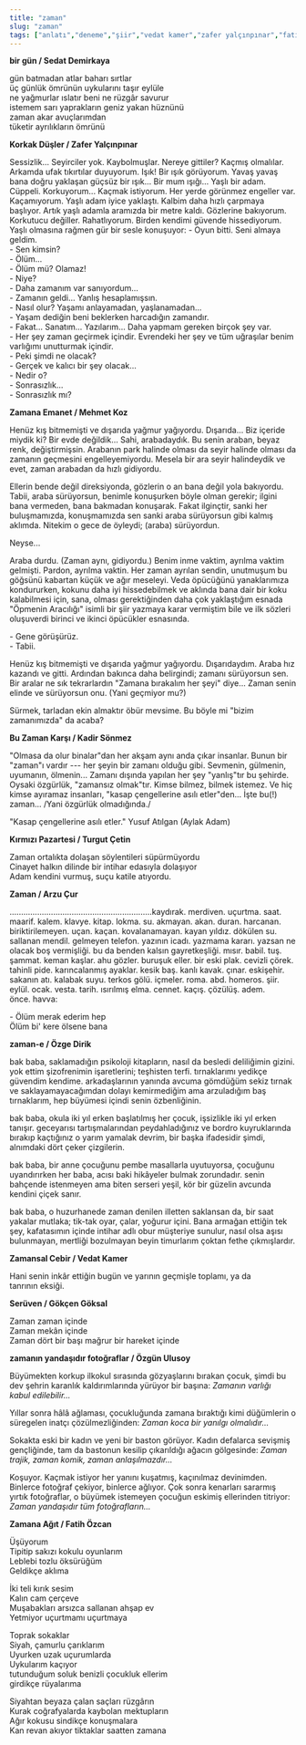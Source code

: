 ```yaml
---
title: "zaman"
slug: "zaman"
tags: ["anlatı","deneme","şiir","vedat kamer","zafer yalçınpınar","fatih özcan","özgün ulusoy","özge dirik","arzu çur","sedat demirkaya","kadir sönmez","turgut çetin","gökçen göksal","mehmet köz","sayı:altı"]
---
```


**bir gün / Sedat Demirkaya**

gün batmadan atlar baharı sırtlar  
üç günlük ömrünün uykularını taşır eylüle  
ne yağmurlar ıslatır beni ne rüzgâr savurur  
istemem sarı yaprakların geniz yakan hüznünü  
zaman akar avuçlarımdan  
tüketir ayrılıkların ömrünü

**Korkak Düşler / Zafer Yalçınpınar**

Sessizlik... Seyirciler yok. Kaybolmuşlar. Nereye gittiler? Kaçmış
olmalılar. Arkamda ufak tıkırtılar duyuyorum. Işık! Bir ışık görüyorum.
Yavaş yavaş bana doğru yaklaşan güçsüz bir ışık... Bir mum ışığı...
Yaşlı bir adam. Cüppeli. Korkuyorum... Kaçmak istiyorum. Her yerde
görünmez engeller var. Kaçamıyorum. Yaşlı adam iyice yaklaştı. Kalbim
daha hızlı çarpmaya başlıyor. Artık yaşlı adamla aramızda bir metre
kaldı. Gözlerine bakıyorum. Korkutucu değiller. Rahatlıyorum. Birden
kendimi güvende hissediyorum. Yaşlı olmasına rağmen gür bir sesle
konuşuyor:
\- Oyun bitti. Seni almaya geldim.  
\- Sen kimsin?  
\- Ölüm...  
\- Ölüm mü? Olamaz!  
\- Niye?  
\- Daha zamanım var sanıyordum...  
\- Zamanın geldi... Yanlış hesaplamışsın.  
\- Nasıl olur? Yaşamı anlayamadan, yaşlanamadan...  
\- Yaşam dediğin beni beklerken harcadığın zamandır.  
\- Fakat... Sanatım... Yazılarım... Daha yapmam gereken birçok şey var.  
\- Her şey zaman geçirmek içindir. Evrendeki her şey ve tüm uğraşılar
benim varlığımı unutturmak içindir.  
\- Peki şimdi ne olacak?  
\- Gerçek ve kalıcı bir şey olacak...  
\- Nedir o?  
\- Sonrasızlık...  
\- Sonrasızlık mı?  

**Zamana Emanet / Mehmet Koz**

Henüz kış bitmemişti ve dışarıda yağmur yağıyordu. Dışarıda... Biz
içeride miydik ki? Bir evde değildik... Sahi, arabadaydık. Bu senin
araban, beyaz renk, değiştirmişsin. Arabanın park halinde olması da
seyir halinde olması da zamanın geçmesini engelleyemiyordu. Mesela bir
ara seyir halindeydik ve evet, zaman arabadan da hızlı gidiyordu.

Ellerin bende değil direksiyonda, gözlerin o an bana değil yola
bakıyordu. Tabii, araba sürüyorsun, benimle konuşurken böyle olman
gerekir; ilgini bana vermeden, bana bakmadan konuşarak. Fakat ilginçtir,
sanki her buluşmamızda, konuşmamızda sen sanki araba sürüyorsun gibi
kalmış aklımda. Nitekim o gece de öyleydi; (araba) sürüyordun.

Neyse...

Araba durdu. (Zaman aynı, gidiyordu.) Benim inme vaktim, ayrılma vaktim
gelmişti. Pardon, ayrılma vaktin. Her zaman ayrılan sendin, unutmuşum bu
göğsünü kabartan küçük ve ağır meseleyi. Veda öpücüğünü yanaklarımıza
kondururken, kokunu daha iyi hissedebilmek ve aklında bana dair bir koku
kalabilmesi için, sana, olması gerektiğinden daha çok yaklaştığım esnada
"Öpmenin Aracılığı" isimli bir şiir yazmaya karar vermiştim bile ve ilk
sözleri oluşuverdi birinci ve ikinci öpücükler esnasında.

\- Gene görüşürüz.  
- Tabii.

Henüz kış bitmemişti ve dışarıda yağmur yağıyordu. Dışarıdaydım. Araba
hız kazandı ve gitti. Ardından bakınca daha belirgindi; zamanı
sürüyorsun sen. Bir aralar ne sık tekrarlardın "Zamana bırakalım her
şeyi" diye... Zaman senin elinde ve sürüyorsun onu. (Yani geçmiyor mu?)

Sürmek, tarladan ekin almaktır öbür mevsime. Bu böyle mi "bizim
zamanımızda" da acaba?

**Bu Zaman Karşı / Kadir Sönmez**

"Olmasa da olur binalar"dan her akşam aynı anda çıkar insanlar. Bunun
bir "zaman"ı vardır --- her şeyin bir zamanı olduğu gibi. Sevmenin,
gülmenin, uyumanın, ölmenin... Zamanı dışında yapılan her şey
"yanlış"tır bu şehirde. Oysaki özgürlük, "zamansız olmak"tır. Kimse
bilmez, bilmek istemez. Ve hiç kimse ayıramaz insanları, "kasap
çengellerine asılı etler"den... İşte bu(!) zaman... /Yani
özgürlük olmadığında./

"Kasap çengellerine asılı etler." Yusuf Atılgan (Aylak Adam)

**Kırmızı Pazartesi / Turgut Çetin**

Zaman ortalıkta dolaşan söylentileri süpürmüyordu  
Cinayet halkın dilinde bir intihar edasıyla dolaşıyor  
Adam kendini vurmuş, suçu katile atıyordu.

**Zaman / Arzu Çur**

..............................................................kaydırak.
merdiven. uçurtma. saat. maarif. kalem. klavye. kitap. lokma. su.
akmayan. akan. duran. harcanan. biriktirilemeyen. uçan. kaçan.
kovalanamayan. kayan yıldız. dökülen su. sallanan mendil. gelmeyen
telefon. yazının icadı. yazmama kararı. yazsan ne olacak boş vermişliği.
bu da benden kalsın gayretkeşliği. mısır. babil. tuş. şammat. keman
kaşlar. ahu gözler. buruşuk eller. bir eski plak. cevizli çörek. tahinli
pide. karıncalanmış ayaklar. kesik baş. kanlı kavak. çınar. eskişehir.
sakanın atı. kalabak suyu. terkos gölü. içmeler. roma. abd. homeros.
şiir. eylül. ocak. vesta. tarih. ısırılmış elma. cennet. kaçış. çözülüş.
adem. önce. havva:

\- Ölüm merak ederim hep  
Ölüm bi' kere ölsene bana

**zaman-e / Özge Dirik**

bak baba, saklamadığın psikoloji kitapların, nasıl da besledi
deliliğimin gizini. yok ettim şizofrenimin işaretlerini; teşhisten
terfi. tırnaklarımı yedikçe güvendim kendime. arkadaşlarının yanında
avcuma gömdüğüm sekiz tırnak ve saklayamayacağımdan dolayı kemirmediğim
ama arzuladığım baş tırnaklarım, hep büyümesi içindi senin özbenliğinin.

bak baba, okula iki yıl erken başlatılmış her çocuk, işsizlikle iki yıl
erken tanışır. geceyarısı tartışmalarından peydahladığınız ve bordro
kuyruklarında bırakıp kaçtığınız o yarım yamalak devrim, bir başka
ifadesidir şimdi, alnımdaki dört çeker çizgilerin.

bak baba, bir anne çocuğunu pembe masallarla uyutuyorsa, çocuğunu
uyandırırken her baba, acısı baki hikâyeler bulmak zorundadır. senin
bahçende istenmeyen ama biten serseri yeşil, kör bir güzelin avcunda
kendini çiçek sanır.

bak baba, o huzurhanede zaman denilen illetten saklansan da, bir saat
yakalar mutlaka; tik-tak oyar, çalar, yoğurur içini. Bana armağan
ettiğin tek şey, kafatasımın içinde intihar adlı obur müşteriye sunulur,
nasıl olsa aşısı bulunmayan, mertliği bozulmayan beyin timurlarım çoktan
fethe çıkmışlardır.

**Zamansal Cebir / Vedat Kamer**

Hani senin inkâr ettiğin bugün ve yarının geçmişle toplamı, ya da
tanrının eksiği.

**Serüven / Gökçen Göksal**

Zaman zaman içinde  
Zaman mekân içinde  
Zaman dört bir başı mağrur bir hareket içinde

**zamanın yandaşıdır fotoğraflar / Özgün Ulusoy**

Büyümekten korkup ilkokul sırasında gözyaşlarını bırakan çocuk, şimdi bu
dev şehrin karanlık kaldırımlarında yürüyor bir başına: *Zamanın varlığı
kabul edilebilir...*

Yıllar sonra hâlâ ağlaması, çocukluğunda zamana bıraktığı kimi
düğümlerin o süregelen inatçı çözülmezliğinden: *Zaman koca bir
yanılgı olmalıdır...*

Sokakta eski bir kadın ve yeni bir baston görüyor. Kadın defalarca
sevişmiş gençliğinde, tam da bastonun kesilip çıkarıldığı ağacın
gölgesinde: *Zaman trajik, zaman komik, zaman anlaşılmazdır...*

Koşuyor. Kaçmak istiyor her yanını kuşatmış, kaçınılmaz devinimden.
Binlerce fotoğraf çekiyor, binlerce ağlıyor. Çok sonra kenarları
sararmış yırtık fotoğraflar, o büyümek istemeyen çocuğun eskimiş
ellerinden titriyor: *Zaman yandaşıdır tüm fotoğrafların...*

**Zamana Ağıt / Fatih Özcan**

Üşüyorum  
Tipitip sakızı kokulu oyunlarım  
Leblebi tozlu öksürüğüm  
Geldikçe aklıma

İki teli kırık sesim  
Kalın cam çerçeve  
Muşabakları arsızca sallanan ahşap ev  
Yetmiyor uçurtmamı uçurtmaya

Toprak sokaklar  
Siyah, çamurlu çarıklarım  
Uyurken uzak uçurumlarda  
Uykularım kaçıyor  
tutunduğum soluk benizli çocukluk ellerim  
girdikçe rüyalarıma

Siyahtan beyaza çalan saçları rüzgârın  
Kurak coğrafyalarda kaybolan mektupların  
Ağır kokusu sindikçe konuşmalara  
Kan revan akıyor tiktaklar saatten zamana

